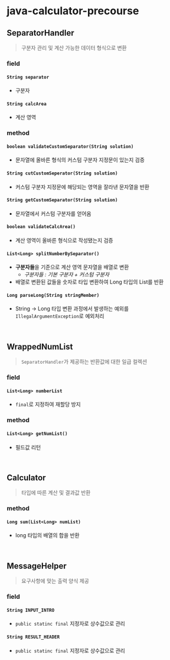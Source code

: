 # java-calculator-precourse

## SeparatorHandler
> 구분자 관리 및 계산 가능한 데이터 형식으로 변환
### field
#### `String separator`
- 구분자
#### `String calcArea`
- 계산 영역
### method
#### `boolean validateCustomSeparator(String solution)`
- 문자열에 올바른 형식의 커스텀 구분자 지정문이 있는지 검증

#### `String cutCustomSeperator(String solution)`
- 커스텀 구분자 지정문에 해당되는 영역을 잘라낸 문자열을 반환 

#### `String getCustomSeparator(String solution)`
- 문자열에서 커스텀 구분자를 얻어옴

#### `boolean validateCalcArea()`
- 계산 영역이 올바른 형식으로 작성됐는지 검증

#### `List<Long> splitNumberBySeparator()`
- **구분자들**을 기준으로 계산 영역 문자열을 배열로 변환
  - _구분자들 : 기본 구분자 + 커스텀 구분자_
- 배열로 변환된 값들을 숫자로 타입 변환하여 Long 타입의 List를 반환

#### `Long parseLong(String stringMember)`
- String -> Long 타입 변환 과정에서 발생하는 예외를 `IllegalArgumentException`로 예외처리

<br>

## WrappedNumList
> `SeparatorHandler`가 제공하는 반환값에 대한 일급 컬렉션<br>
### field 
#### `List<Long> numberList`
- `final`로 지정하여 재할당 방지
### method
#### `List<Long> getNumList()`
- 필드값 리턴

<br>

## Calculator
> 타입에 따른 계산 및 결과값 반환
### method
#### `Long sum(List<Long> numList)`
- long 타입의 배열의 합을 반환

<br>

## MessageHelper
> 요구사항에 맞는 출력 양식 제공
### field
#### `String INPUT_INTRO`
- `public statinc final` 지정자로 상수값으로 관리
#### `String RESULT_HEADER`
- `public statinc final` 지정자로 상수값으로 관리
